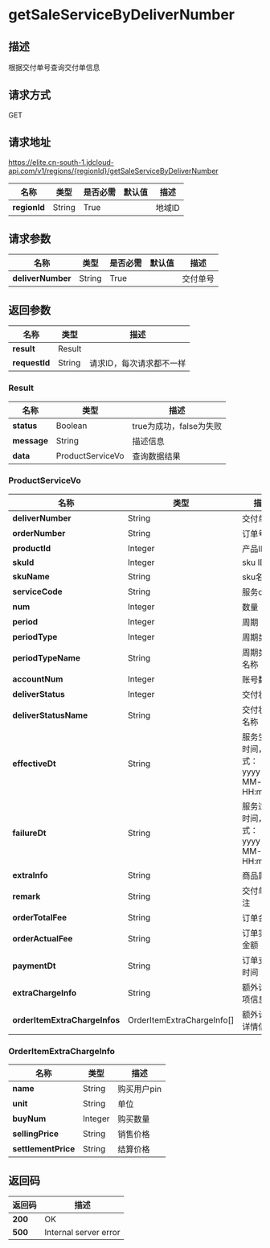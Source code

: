 # getSaleServiceByDeliverNumber


## 描述
根据交付单号查询交付单信息

## 请求方式
GET

## 请求地址
https://elite.cn-south-1.jdcloud-api.com/v1/regions/{regionId}/getSaleServiceByDeliverNumber

|名称|类型|是否必需|默认值|描述|
|---|---|---|---|---|
|**regionId**|String|True| |地域ID|

## 请求参数
|名称|类型|是否必需|默认值|描述|
|---|---|---|---|---|
|**deliverNumber**|String|True| |交付单号|


## 返回参数
|名称|类型|描述|
|---|---|---|
|**result**|Result| |
|**requestId**|String|请求ID，每次请求都不一样|

### Result
|名称|类型|描述|
|---|---|---|
|**status**|Boolean|true为成功，false为失败|
|**message**|String|描述信息|
|**data**|ProductServiceVo|查询数据结果|
### ProductServiceVo
|名称|类型|描述|
|---|---|---|
|**deliverNumber**|String|交付单号|
|**orderNumber**|String|订单号|
|**productId**|Integer|产品ID|
|**skuId**|Integer|sku ID|
|**skuName**|String|sku名称|
|**serviceCode**|String|服务code|
|**num**|Integer|数量|
|**period**|Integer|周期|
|**periodType**|Integer|周期类型|
|**periodTypeName**|String|周期类型名称|
|**accountNum**|Integer|账号数量|
|**deliverStatus**|Integer|交付状态|
|**deliverStatusName**|String|交付状态名称|
|**effectiveDt**|String|服务生效时间，格式：yyyy-MM-dd HH:mm:ss|
|**failureDt**|String|服务过期时间，格式：yyyy-MM-dd HH:mm:ss|
|**extraInfo**|String|商品属性|
|**remark**|String|交付单备注|
|**orderTotalFee**|String|订单金额|
|**orderActualFee**|String|订单实付金额|
|**paymentDt**|String|订单支付时间|
|**extraChargeInfo**|String|额外计费项信息|
|**orderItemExtraChargeInfos**|OrderItemExtraChargeInfo[]|额外计费详情信息|
### OrderItemExtraChargeInfo
|名称|类型|描述|
|---|---|---|
|**name**|String|购买用户pin|
|**unit**|String|单位|
|**buyNum**|Integer|购买数量|
|**sellingPrice**|String|销售价格|
|**settlementPrice**|String|结算价格|

## 返回码
|返回码|描述|
|---|---|
|**200**|OK|
|**500**|Internal server error|
